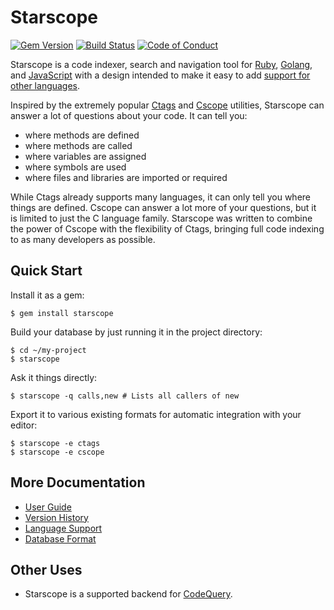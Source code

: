 Starscope
=========

[![Gem Version](https://img.shields.io/gem/v/starscope.svg)](https://rubygems.org/gems/starscope)
[![Build Status](https://app.travis-ci.com/eapache/starscope.svg?branch=master)](https://app.travis-ci.com/eapache/starscope)
[![Code of Conduct](https://img.shields.io/badge/code%20of%20conduct-active-blue.svg)](https://eapache.github.io/conduct.html)

Starscope is a code indexer, search and navigation tool for
[Ruby](https://www.ruby-lang.org/), [Golang](https://golang.org/), and
[JavaScript](https://en.wikipedia.org/wiki/JavaScript) with a design intended
to make it easy to add [support for other languages](doc/LANGUAGE_SUPPORT.md).

Inspired by the extremely popular [Ctags](https://en.wikipedia.org/wiki/Ctags)
and [Cscope](http://cscope.sourceforge.net/) utilities, Starscope can answer a
lot of questions about your code. It can tell you:
 - where methods are defined
 - where methods are called
 - where variables are assigned
 - where symbols are used
 - where files and libraries are imported or required

While Ctags already supports many languages, it can only tell you where things
are defined. Cscope can answer a lot more of your questions, but it is limited
to just the C language family. Starscope was written to combine the power of
Cscope with the flexibility of Ctags, bringing full code indexing to as many
developers as possible.

Quick Start
-----------

Install it as a gem:
```
$ gem install starscope
```

Build your database by just running it in the project directory:
```
$ cd ~/my-project
$ starscope
```

Ask it things directly:
```
$ starscope -q calls,new # Lists all callers of new
```

Export it to various existing formats for automatic integration with your editor:
```
$ starscope -e ctags
$ starscope -e cscope
```

More Documentation
------------------

 * [User Guide](doc/USER_GUIDE.md)
 * [Version History](CHANGELOG.md)
 * [Language Support](doc/LANGUAGE_SUPPORT.md)
 * [Database Format](doc/DB_FORMAT.md)

Other Uses
----------

- Starscope is a supported backend for
[CodeQuery](https://github.com/ruben2020/codequery).
